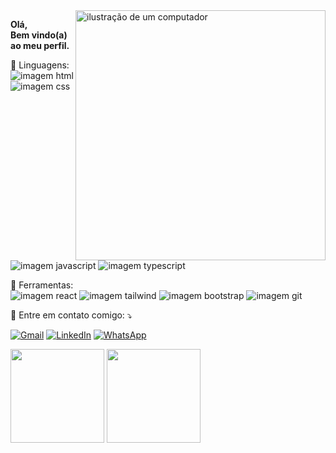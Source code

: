 <img src="https://raw.githubusercontent.com/MicaelliMedeiros/micaellimedeiros/master/image/computer-illustration.png" alt="ilustração de um computador" min-width="400px" max-width="400px" width="400px" align="right">

<p align="left"> 
   <strong>
        Olá, <br/>
           Bem vindo(a) ao meu perfil.
  </strong>
</p>

<p align="left">
  🦄 Linguagens: <br/>
        <img src="https://img.shields.io/badge/HTML5-E34F26?style=for-the-badge&logo=html5&logoColor=white" alt="imagem html"/>
        <img src="https://img.shields.io/badge/CSS3-1572B6?style=for-the-badge&logo=css3&logoColor=white" alt="imagem css"/>
        <img src="https://img.shields.io/badge/JavaScript-323330?style=for-the-badge&logo=javascript&logoColor=F7DF1E" alt="imagem javascript"/>
        <img src="https://img.shields.io/badge/TypeScript-007ACC?style=for-the-badge&logo=typescript&logoColor=white" alt="imagem typescript"/>
</p>

<p align="left">
  💼 Ferramentas:  <br/>
        <img src="https://img.shields.io/badge/React-20232A?style=for-the-badge&logo=react&logoColor=61DAFB" alt="imagem react"/>
        <img src="https://img.shields.io/badge/Tailwind_CSS-38B2AC?style=for-the-badge&logo=tailwind-css&logoColor=white" alt="imagem tailwind"/>
        <img src="https://img.shields.io/badge/Bootstrap-563D7C?style=for-the-badge&logo=bootstrap&logoColor=white" alt="imagem bootstrap"/>
        <img src="https://img.shields.io/badge/Git-E34F26?style=for-the-badge&logo=git&logoColor=white" alt="imagem git"/>
</p>

<p align="left">
  💌 Entre em contato comigo: ⤵️
</p>

<p align="left">
  <a href="mailto:ingridsouzaok@gmail.com" title="Gmail">
  <img src="https://img.shields.io/badge/-Gmail-FF0000?style=flat-square&labelColor=FF0000&logo=gmail&logoColor=white&link=mailto:ingridsouzaok@gmail.com" alt="Gmail"/></a>
  <a href="https://www.linkedin.com/in/ingridssilveira/" title="LinkedIn">
  <img src="https://img.shields.io/badge/-Linkedin-0e76a8?style=flat-square&logo=Linkedin&logoColor=white&link=[LINK-DO-SEU-LINKEDIN](https://www.linkedin.com/in/ingridssilveira/)" alt="LinkedIn"/></a>
  <a href="https://api.whatsapp.com/send?phone=5521979661084" title="WhatsApp">
  <img src="https://img.shields.io/badge/-WhatsApp-25d366?style=flat-square&labelColor=25d366&logo=whatsapp&logoColor=white&link=[API-DO-SEU-WHATSAPP](https://api.whatsapp.com/send?phone=5521979661084)" alt="WhatsApp"/></a>
</p>

<img style="height: 150px;"
                    src="https://github-readme-stats.vercel.app/api/pin/?username=IngridsSilveira&repo=IngridSouza&theme=tokyonight" />
<img style="height: 150px;"
                    src="https://github-readme-stats.vercel.app/api/top-langs/?username=IngridsSilveira&hide_progress=true&layout=compact&theme=tokyonight" />
